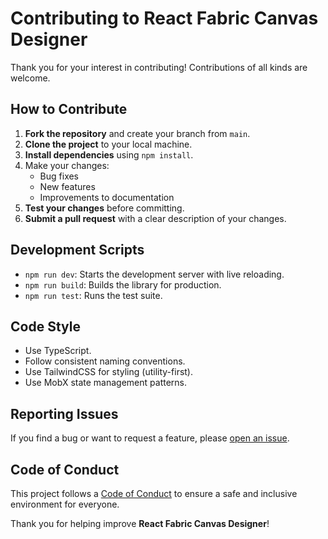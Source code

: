 # Contributing to React Fabric Canvas Designer

Thank you for your interest in contributing! Contributions of all kinds are welcome.

## How to Contribute

1. **Fork the repository** and create your branch from `main`.
2. **Clone the project** to your local machine.
3. **Install dependencies** using `npm install`.
4. Make your changes:
   - Bug fixes
   - New features
   - Improvements to documentation
5. **Test your changes** before committing.
6. **Submit a pull request** with a clear description of your changes.

## Development Scripts

- `npm run dev`: Starts the development server with live reloading.
- `npm run build`: Builds the library for production.
- `npm run test`: Runs the test suite.

## Code Style

- Use TypeScript.
- Follow consistent naming conventions.
- Use TailwindCSS for styling (utility-first).
- Use MobX state management patterns.

## Reporting Issues

If you find a bug or want to request a feature, please [open an issue](https://github.com/vmmoorthy/React-Fabric-Canvas-Designer/issues).

## Code of Conduct

This project follows a [Code of Conduct](./CODE_OF_CONDUCT.md) to ensure a safe and inclusive environment for everyone.

Thank you for helping improve **React Fabric Canvas Designer**!
